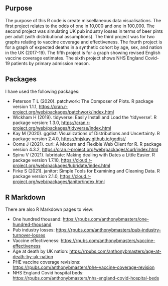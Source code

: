 ## Purpose
The purpose of this R code is create miscellaneous data visualisations.
The first project relates to the odds of one in 10,000 and one in 100,000. The second project was simulating UK pub industry losses in terms of beer pints per adult (with distributional assumptions). The third project was for two graphs relating to vaccine coverage and effectiveness. The fourth project is for a graph of expected deaths in a synthetic cohort by age, sex, and nation in the UK (2017-19). The fifth project is for a graph showing revised English vaccine coverage estimates. The sixth project shows NHS England Covid-19 patients by primary admission reason.

## Packages
I have used the following packages:
- Peterson T L (2020). patchwork: The Composer of Plots. R package version 1.1.1, https://cran.r-project.org/web/packages/patchwork/index.html
- Wickham H (2019). tidyverse: Easily Install and Load the 'tidyverse'. R package version: 1.3.0, https://cran.r-project.org/web/packages/tidyverse/index.html
- Kay M (2020). ggdist: Visualizations of Distributions and Uncertainty. R package version 2.4.0, https://mjskay.github.io/ggdist/
- Ooms J (2021). curl: A Modern and Flexible Web Client for R. R package version 4.3.2, https://cran.r-project.org/web/packages/curl/index.html
- Spinu V (2021). lubridate: Making dealing with Dates a Little Easier. R package version 1.7.10, https://cloud.r-project.org/web/packages/lubridate/index.html
- Firke S (2021). janitor: Simple Tools for Examining and Cleaning Data. R package version 2.1.0, https://cloud.r-project.org/web/packages/janitor/index.html

## R Markdown
There are also R Markdown pages to view:
- One hundred thousand: https://rpubs.com/anthonybmasters/one-hundred-thousand
- Pub industry losses: https://rpubs.com/anthonybmasters/pub-industry-turnover-losses
- Vaccine effectiveness: https://rpubs.com/anthonybmasters/vaccine-effectiveness
- Age at death by UK nation: https://rpubs.com/anthonybmasters/age-at-death-by-uk-nation
- PHE vaccine coverage revisions: https://rpubs.com/anthonybmasters/phe-vaccine-coverage-revision
- NHS England Covid hospital beds: https://rpubs.com/anthonybmasters/nhs-england-covid-hospital-beds
